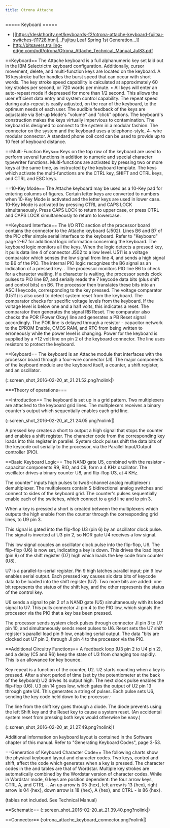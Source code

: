 ```yaml
---
title: Otrona Attache
---
```


===== Keyboard =====
* [[https://deskthority.net/keyboards-f2/otrona-attache-keyboard-fujitsu-switches-t11728.html|...Fujitsu Leaf Spring 1st Generation...]]
* http://bitsavers.trailing-edge.com/pdf/otrona/Otrona_Attache_Technical_Manual_Jul83.pdf

==Keyboard==
The Attache keyboard is a full alphanumeric key set laid out in the IBM Selectrictm keyboard configuration. Additionally, cursor movement, delete, and multi-function keys are located on the keyboard.
A 16 keystroke buffer handles the burst speed that can occur with short
words. The key stroke speed capability is calculated at approximately 60
key strokes per second, or 720 words per minute. •
All keys will enter an auto-repeat mode if depressed for more than 1/2 second. This allows the user efficient data entry and system control capability. The repeat speed during auto-repeat is easily adjusted, on the rear of the keyboard, to the optimum needs of each user.
The audible feedback of the keys are adjustable via Set-up Mode's "volume" and "click" options.
The keyboard's construction makes the keys virtually impervious to contamination.
The keyboard is designed to connect to the system iri a modular fashion. The connector on the system and the keyboard uses a telephone-style, 4- wire modular connector. A standard phone coil cord can be used to provide up to 10 feet of keyboard distance.

==Multi-Function Keys==
Keys on the top row of the keyboard are used to perform several functions in addition to numeric and special character typewriter functions. Multi-functions are activated by pressing two or more keys at the same time, as instructed by the keyboard template.
The keys which activate the multi-functions are the CTRL key, SHIFT and CTRL keys, and CTRL and ESC keys.

==10-Key Mode==
The Attache keyboard may be used as a 10-Key pad for entering columns of figures. Certain letter keys are converted to numbers when 10-Key Mode is activated and the letter keys are used in lower case.
10-Key Mode is activated by pressing CTRL and CAPS LOCK simultaneously. Press CAPS LOCK to return to upper case, or press CTRL and CAPS LOCK simultaneously to return to lowercase.

==Keyboard Interface==
The I/O RTC section of the processor board contains the connector to the Attache keyboard (J502). Lines B6 and B7 of the PIO offer simple serial interface to the keyboard. Refer to "Keyboard" page 2-67 for additional logic information concerning the keyboard.
The keyboard logic monitors all the keys. When the logic detects a pressed key, it pulls data line 4 of connector J502 to a low level. U511 is a voltage comparator which senses the low signal from line 4, and sends a high signal to B6 of the PIO. The internal PIO logic recognizes the B6 signal as an indication of a pressed key. .
The processor monitors PIO line B6 to check for a character waiting. If a character is waiting, the processor sends clock pulses to PIO line B7, and serially reads the 7 keycode data bits (plus shift and control bits) on B6. The processor then translates these bits into an ASCII keycode, corresponding to the key pressed.
The voltage comparator (U511) is also used to detect system reset from the keyboard. The comparator checks for specific voltage levels from the keyboard. If the voltage level is below one and a half volts, this indicates a reset. The comparator then generates the signal RB Reset. The comparator also checks the POR (Power Okay) line and generates a PB Reset signal accordingly.
The POK line is delayed through a resistor - capacitor network to         the EPROM Enable, CMOS RAM, and RTC from being written to erroneously while the power level is changing.
Power for the keyboard is supplied by a +12 volt line on pin 2 of the keyboard connector. The line uses resistors to protect the keyboard.

==Keyboard==
The keyboard is an Attache module that interfaces with the processor board through a four-wire connector (Jl). The major components of the keyboard module are the keyboard itself, a counter, a shift register, and an oscillator.

(::screen_shot_2016-02-20_at_21.21.52.png?nolink|)

===Theory of operations===

==Introduction==
The keyboard is set up in a grid pattern. Two multiplexers are attached to the keyboard grid lines. The multiplexers receives a binary counter's output which sequentially enables each grid line.

(::screen_shot_2016-02-20_at_21.24.05.png?nolink|)

A pressed key creates a short to output a high signal that stops the counter and enables a shift register. The character code from the corresponding key loads into this register in parallel. System clock pulses shift the data bits of the keycode out serially to the processor, via the Parallel Input/Output controller (PIO).

==Basic Keyboard Logic==
The NAND gate U5, combined with the resistor - capacitor components R9, RIO, and C9, form a 4 KHz oscillator. The oscillator drives a binary counter U8, and flip-flop U3, at 4 KHz.

The counter" inputs high pulses to twoS-channel analog multiplexer / demultiplexer. The multiplexers contain S bidirectional analog switches
and connect to sides of the keyboard grid. The counter's pulses sequentially enable each of the switches, which connect to a grid line
and to pin 3.

When a key is pressed a short is created between the multiplexers which outputs the high enable from the counter through the corresponding grid lines, to U9 pin 3.

This signal is gated into the flip-flop U3 (pin 6) by an oscillator clock pulse. The signal is inverted at U3 pin 2, so NOR gate U4 receives a low signal.

This low signal couples an oscillator clock pulse into the flip-flop, U6. The flip-flop (U6) is now set, indicating a key is down. This drives the load input (pin 9) of the shift register (D7) high which loads the key code from counter (U8).

U7 is a parallel-to-serial register. Pin 9 high latches parallel input; pin 9 low enables serial output. Each pressed key causes six data bits of keycode data to be loaded into the shift register (U7). Two more bits are added: one bit represents the status of the shift key, and the other represents the status of the control key.

U6 sends a signal to pin 2 of a NAND gate (U5) simultaneously with its load signal to U7. This pulls connector JI pin 4 to the PIO low, which signals the processor via the PIO that a key bas been pressed.

The processor sends system clock pulses through connector Jl pin 3 to U7 pin 10, and simultaneously sends reset pulses to U6. Reset sets the U7 shift register's parallel load pin 9 low, enabling serial output. The data "bits are clocked out U7 pin 3, through Jl pin 4 to the processor via the PIO.

==Additional Circuitry Functions==
A feedback loop (U3 pin 2 to U4 pin 2), and a delay (C5 and R6) keep the state of U3 from changing too rapidly. This is an allowance for key bounce.

Key repeat is a function of the counter, U2. U2 starts counting when a key is pressed. After a short period of time (set by the potentiometer at the back of the keyboard) U2 drives its output high. The next clock pulse enables the flip-flop (U6). U3 pin 14 goes low, which gates the output of U2 pin 13 through gate U4. This generates a string of pulses. Each pulse sets U6, sending the key code held down to the processor.·

The line from the shift key goes through a diode. The diode prevents using the left Shift key and the Reset key to cause a system reset. (An accidental system reset from pressing both keys would otherwise be easy.)

(::screen_shot_2016-02-20_at_21.27.49.png?nolink|)

Additional information on keyboard layout is contained in the Software chapter of this manual. Refer to "Generating Keyboard Codes", page 3-53.

==Generation of Keyboard Character Code==
The following charts show the physical keyboard layout and character codes. Two keys, control and shift, affect the code which generates when a key is pressed.
The character codes in the      and            tables are that of Wordstar. Multiple key strokes are automatically combined by the Wordstar version of character codes.
While in Wordstar mode, 6 keys are position dependent: the four arrow keys, CTRL A, and CTRL -. An up arrow is 05 {hex}, left arrow is 13
{hex}, right arrow is 04 {hex}, down arrow is 18 {hex},      A {hex}, and CTRL - is 86 {hex}.

(tables not included. See Technical Manual)

==Schematic==
(::screen_shot_2016-02-20_at_21.39.40.png?nolink|)

==Connector==
(:otrona_attache_keyboard_connector.png?nolink|)
